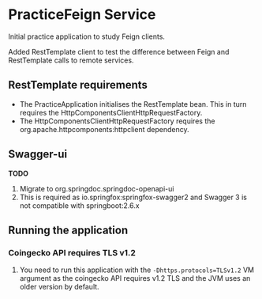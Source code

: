 # PracticeFeign Service

Initial practice application to study Feign clients.

Added RestTemplate client to test the difference between Feign and RestTemplate calls to remote services.

## RestTemplate requirements

- The PracticeApplication initialises the RestTemplate bean. This in turn requires the HttpComponentsClientHttpRequestFactory. 
- The HttpComponentsClientHttpRequestFactory requires the org.apache.httpcomponents:httpclient dependency.

## Swagger-ui

**TODO** 
1. Migrate to org.springdoc.springdoc-openapi-ui
2. This is required as io.springfox:springfox-swagger2 and Swagger 3 is not compatible with springboot:2.6.x


## Running the application

### Coingecko API requires TLS v1.2
1. You need to run this application with the `-Dhttps.protocols=TLSv1.2` VM argument as the coingecko API requires v1.2 TLS and the JVM uses an older version by default.




